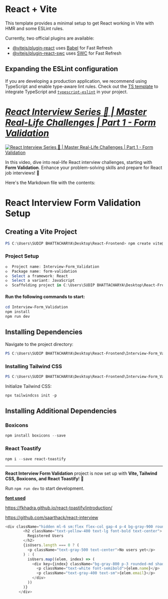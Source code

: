 # React + Vite

This template provides a minimal setup to get React working in Vite with HMR and some ESLint rules.

Currently, two official plugins are available:

- [@vitejs/plugin-react](https://github.com/vitejs/vite-plugin-react/blob/main/packages/plugin-react/README.md) uses [Babel](https://babeljs.io/) for Fast Refresh
- [@vitejs/plugin-react-swc](https://github.com/vitejs/vite-plugin-react-swc) uses [SWC](https://swc.rs/) for Fast Refresh

## Expanding the ESLint configuration

If you are developing a production application, we recommend using TypeScript and enable type-aware lint rules. Check out the [TS template](https://github.com/vitejs/vite/tree/main/packages/create-vite/template-react-ts) to integrate TypeScript and [`typescript-eslint`](https://typescript-eslint.io) in your project.

# [***React Interview Series 🎯 | Master Real-Life Challenges | Part 1 - Form Validation***](https://youtu.be/hYVroLLnwqg?si=FhBj2MGJrv8h68lF)

[![React Interview Series 🎯 | Master Real-Life Challenges | Part 1 - Form Validation](https://img.youtube.com/vi/hYVroLLnwqg/maxresdefault.jpg)](https://youtu.be/hYVroLLnwqg?si=FhBj2MGJrv8h68lF)  

In this video, dive into real-life React interview challenges, starting with **Form Validation**. Enhance your problem-solving skills and prepare for React job interviews! 🚀  

Here's the Markdown file with the contents:  


# React Interview Form Validation Setup  

## Creating a Vite Project  

```powershell
PS C:\Users\SUDIP BHATTACHARYA\Desktop\React-Frontend> npm create vite@latest
```

### Project Setup  

```powershell
◇  Project name: Interview-Form_Validation  
◇  Package name: form-validation  
◇  Select a framework: React  
◇  Select a variant: JavaScript  
◇  Scaffolding project in C:\Users\SUDIP BHATTACHARYA\Desktop\React-Frontend\Interview-Form_Validation...
```

#### Run the following commands to start:  

```powershell
cd Interview-Form_Validation
npm install
npm run dev
```

## Installing Dependencies  

Navigate to the project directory:  

```powershell
PS C:\Users\SUDIP BHATTACHARYA\Desktop\React-Frontend\Interview-Form_Validation> npm install
```


### Installing Tailwind CSS  

```powershell
PS C:\Users\SUDIP BHATTACHARYA\Desktop\React-Frontend\Interview-Form_Validation> npm install -D tailwindcss@3 postcss autoprefixer
```

Initialize Tailwind CSS:  

```powershell
npx tailwindcss init -p
```

## Installing Additional Dependencies  

### Boxicons  

```powershell
npm install boxicons --save
```

### React Toastify  

```powershell
npm i --save react-toastify
```

---

**React Interview Form Validation** project is now set up with **Vite, Tailwind CSS, Boxicons, and React Toastify**! 🚀

Run `npm run dev` to start development.  


[**font used**](https://fonts.googleapis.com/css2?family=Fredoka+One&display=swap)

https://fkhadra.github.io/react-toastify/introduction/

https://github.com/saarthack/react-interview

```js
<div className="hidden ml-6 sm:flex flex-col gap-4 p-4 bg-gray-900 rounded-lg shadow-lg w-72">
        <h2 className="text-yellow-400 text-lg font-bold text-center">
          Registered Users
        </h2>
        {isUsers.length === 0 ? (
          <p className="text-gray-500 text-center">No users yet</p>
        ) : (
          isUsers.map((elem, index) => (
            <div key={index} className="bg-gray-800 p-3 rounded-md shadow-md">
              <p className="text-white font-semibold">{elem.name}</p>
              <p className="text-gray-400 text-sm">{elem.email}</p>
            </div>
          ))
        )}
      </div>
```